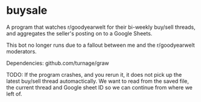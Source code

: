 # buysale
A program that watches r/goodyearwelt for their bi-weekly buy/sell threads, and aggregates the seller's posting on to a Google Sheets.

This bot no longer runs due to a fallout between me and the r/goodyearwelt moderators.

Dependencies:
  github.com/turnage/graw


TODO:
If the program crashes, and you rerun it, it does not pick up the latest buy/sell thread automactically. We want to read from the saved file, the current thread and Google sheet ID so we can continue from where we left of.
